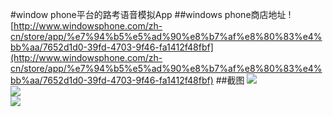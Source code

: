 #window phone平台的路考语音模拟App
##windows phone商店地址
![http://www.windowsphone.com/zh-cn/store/app/%e7%94%b5%e5%ad%90%e8%b7%af%e8%80%83%e4%bb%aa/7652d1d0-39fd-4703-9f46-fa1412f48fbf](http://www.windowsphone.com/zh-cn/store/app/%e7%94%b5%e5%ad%90%e8%b7%af%e8%80%83%e4%bb%aa/7652d1d0-39fd-4703-9f46-fa1412f48fbf)
##截图
![](https://github.com/tashaxing/Driver-License-Assist/raw/master/image/wplogo.png)<br/>
![](https://github.com/tashaxing/Driver-License-Assist/raw/master/image/wp1.png)<br/>
![](https://github.com/tashaxing/Driver-License-Assist/raw/master/image/wp2.png)<br/>

